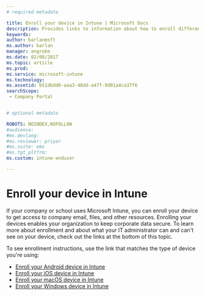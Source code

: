 ```yaml
---
# required metadata

title: Enroll your device in Intune | Microsoft Docs
description: Provides links to information about how to enroll different devices in Intune
keywords:
author: barlanmsftms.author: barlan
manager: angrobe
ms.date: 02/08/2017
ms.topic: article
ms.prod:
ms.service: microsoft-intune
ms.technology:
ms.assetid: b51dbdd6-aaa3-48dd-a47f-9d01a4ca37f6searchScope: - Company Portal


# optional metadata

ROBOTS: NOINDEX,NOFOLLOW
#audience:
#ms.devlang:
#ms.reviewer: priyar
#ms.suite: ems
#ms.tgt_pltfrm:
ms.custom: intune-enduser

---
```


# Enroll your device in Intune

If your company or school uses Microsoft Intune, you can enroll your device to get access to company email, files, and other resources. Enrolling your devices enables your organization to keep corporate data secure. To learn more about enrollment and about what your IT administrator can and can't see on your device, check out the links at the bottom of this topic.

To see enrollment instructions, use the link that matches the type of device you're using:

- [Enroll your Android device in Intune](enroll-your-device-in-Intune-android.md)
- [Enroll your iOS device in Intune](enroll-your-device-in-intune-ios.md)
- [Enroll your macOS device in Intune](enroll-your-device-in-intune-macos.md)
- [Enroll your Windows device in Intune](enroll-your-device-in-intune-windows.md)
